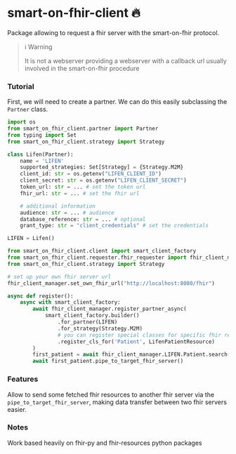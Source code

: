 # smart-on-fhir-client 🔥

Package allowing to request a fhir server with the smart-on-fhir protocol. 

> ℹ Warning
>
> It is not a webserver providing a webserver with a callback url
> usually involved in the smart-on-fhir procedure


### Tutorial

First, we will need to create a partner. We can do this easily subclassing the `Partner` class.
```python
import os
from smart_on_fhir_client.partner import Partner
from typing import Set
from smart_on_fhir_client.strategy import Strategy

class Lifen(Partner):
    name = 'LIFEN'
    supported_strategies: Set[Strategy] = {Strategy.M2M}
    client_id: str = os.getenv("LIFEN_CLIENT_ID")
    client_secret: str = os.getenv("LIFEN_CLIENT_SECRET")
    token_url: str = ... # set the token url
    fhir_url: str = ... # set the fhir url

    # additional information
    audience: str = ... # audience
    database_reference: str = ... # optional 
    grant_type: str = "client_credentials" # set the credentials

LIFEN = Lifen()
```

```python
from smart_on_fhir_client.client import smart_client_factory
from smart_on_fhir_client.requester.fhir_requester import fhir_client_manager
from smart_on_fhir_client.strategy import Strategy

# set up your own fhir server url
fhir_client_manager.set_own_fhir_url("http://localhost:8080/fhir")

async def register():
    async with smart_client_factory:
        await fhir_client_manager.register_partner_async(
            smart_client_factory.builder()
                .for_partner(LIFEN)
                .for_strategy(Strategy.M2M)
                # you can register special classes for specific fhir resources
                .register_cls_for('Patient', LifenPatientResource)
        )
        first_patient = await fhir_client_manager.LIFEN.Patient.search().limit(10).first()
        await first_patient.pipe_to_target_fhir_server()

```


### Features

Allow to send some fetched fhir resources to another fhir server
via the `pipe_to_target_fhir_server`, making data transfer between two fhir
servers easier.

### Notes
Work based heavily on fhir-py and fhir-resources python packages